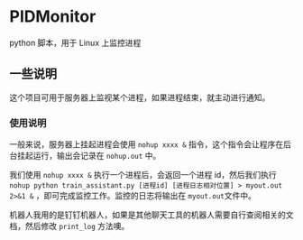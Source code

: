 # PIDMonitor
python 脚本，用于 Linux 上监控进程

## 一些说明
这个项目可用于服务器上监视某个进程，如果进程结束，就主动进行通知。

### 使用说明
一般来说，服务器上挂起进程会使用 `nohup xxxx &` 指令，这个指令会让程序在后台挂起运行，输出会记录在 `nohup.out` 中。

我们使用 `nohup xxxx &` 执行一个进程后，会返回一个进程 id，然后我们执行 `nohup python train_assistant.py [进程id] [进程日志相对位置] > myout.out 2>&1 &` ，即可完成监控工作。监控的日志将输出在 `myout.out`文件中。

机器人我用的是钉钉机器人，如果是其他聊天工具的机器人需要自行查阅相关的文档，然后修改 `print_log` 方法噢。



